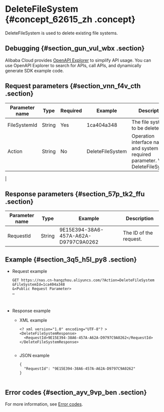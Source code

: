 # DeleteFileSystem {#concept_62615_zh .concept}

DeleteFileSystem is used to delete existing file systems.

## Debugging {#section_gun_vul_wbx .section}

Alibaba Cloud provides [OpenAPI Explorer](https://api.aliyun.com/#product=NAS&api=DescribeMountTargets) to simplify API usage. You can use OpenAPI Explorer to search for APIs, call APIs, and dynamically generate SDK example code.

## Request parameters {#section_vnn_f4v_cth .section}

|Parameter name|Type|Required|Example|Description|
|--------------|----|--------|-------|-----------|
|FileSystemId|String|Yes|1ca404a348|The file system ID to be deleted.|
|Action|String|No|DeleteFileSystem| Operation interface name and system required parameter. Value: DeleteFileSystem.

 |

## Response parameters {#section_57p_tk2_ffu .section}

|Parameter name|Type|Example|Description|
|--------------|----|-------|-----------|
|RequestId|String|9E15E394-38A6-457A-A62A-D9797C9A0262|The ID of the request.|

## Example {#section_3q5_h5l_py8 .section}

-   Request example

    ``` {#codeblock_8s4_yrn_eaa .language-shell}
    GET https://nas.cn-hangzhou.aliyuncs.com/?Action=DeleteFileSystem
    &FileSystemId=1ca404a348
    &<Public Request Parameter>
    …
    
    					
    ```

-   Response example
    -   XML example

        ``` {#codeblock_n45_3f7_0fq .language-xml}
        <? xml version="1.0" encoding="UTF-8"? >
        <DeleteFileSystemResponse>
          <RequestId>9E15E394-38A6-457A-A62A-D9797C9A0262</RequestId>
        </DeleteFileSystemResponse>
        							
        ```

    -   JSON example

        ``` {#codeblock_xr4_d92_vvs .language-json}
        {
          "RequestId": "9E15E394-38A6-457A-A62A-D9797C9A0262"
        }
        							
        ```


## Error codes {#section_ayv_9vp_ben .section}

For more information, see [Error codes](https://error-center.alibabacloud.com/status/product/NAS).

